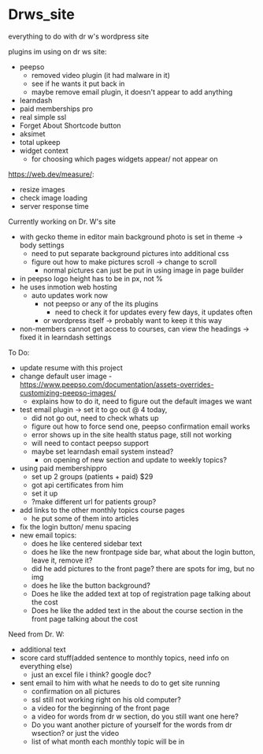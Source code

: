 # Drws_site
everything to do with dr w's wordpress site

plugins im using on dr ws site:

- peepso
	- removed video plugin (it had malware in it) 
	- see if he wants it put back in
	- maybe remove email plugin, it doesn't appear to add anything
- learndash 
- paid memberships pro
- real simple ssl
- Forget About Shortcode button 
- aksimet
- total upkeep
- widget context 
	- for choosing which pages widgets appear/ not appear on

https://web.dev/measure/:
- resize images
- check image loading
- server response time

Currently working on Dr. W's site

- with gecko theme in editor main background photo is set in theme -> body settings
	- need to put separate background pictures into additional css
	- figure out how to make pictures scroll -> change to scroll
		- normal pictures can just be put in using image in page builder
- in peepso logo height has to be in px, not %
- he uses inmotion web hosting
	- auto updates work now
		- not peepso or any of the its plugins
			- need to check it for updates every few days, it updates often
		- or wordpress itself -> probably want to keep it this way 
- non-members cannot get access to courses, can view the headings -> fixed it in learndash settings

To Do:

- update resume with this project
- change default user image
	-https://www.peepso.com/documentation/assets-overrides-customizing-peepso-images/ 
	- explains how to do it, need to figure out the default images we want
- test email plugin -> set it to go out @ 4 today, 
	- did not go out, need to check whats up
	- figure out how to force send one, peepso confirmation email works
	- error shows up in the site health status page, still not working
	- will need to contact peepso support
	- maybe set learndash email system instead?
		- on opening of new section and update to weekly topics?
- using paid membershippro 
	- set up 2 groups (patients + paid) $29
	- got api certificates from him
	- set it up
	- ?make different url for patients group?
- add links to the other monthly topics course pages
	- he put some of them into articles
- fix the login button/ menu  spacing
-  new email topics:
	- does he like centered sidebar text
	- does he like the new frontpage side bar, what about the login button, leave it, remove it?
	- did he add pictures to the front page? there are spots for img, but no img
	- does he like the button background?
	- Does he like the added text at top of registration page talking about the cost
	- Does he like the added text in the about the course section in the front page talking about the cost

Need from Dr. W:

- additional text	
- score card stuff(added sentence to monthly topics, need info on everything else)
	- just an excel file i think? google doc?
- sent email to him with what he needs to do to get site running
	- confirmation on all pictures
	- ssl still not working right on his old computer?
	- a video for the beginning of the front page
	- a video for words from dr w section, do you still want one here?
	- Do you want another picture of yourself for the  words from dr wsection? or just the video
	- list of what month each monthly topic will be in
